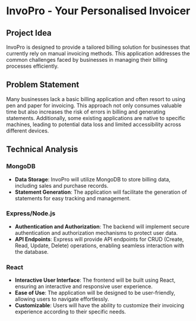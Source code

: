 # InvoPro - Your Personalised Invoicer

## Project Idea

InvoPro is designed to provide a tailored billing solution for businesses that currently rely on manual invoicing methods. This application addresses the common challenges faced by businesses in managing their billing processes efficiently.

## Problem Statement

Many businesses lack a basic billing application and often resort to using pen and paper for invoicing. This approach not only consumes valuable time but also increases the risk of errors in billing and generating statements. Additionally, some existing applications are native to specific machines, leading to potential data loss and limited accessibility across different devices.

## Technical Analysis

### MongoDB

- **Data Storage**: InvoPro will utilize MongoDB to store billing data, including sales and purchase records.
- **Statement Generation**: The application will facilitate the generation of statements for easy tracking and management.

### Express/Node.js

- **Authentication and Authorization**: The backend will implement secure authentication and authorization mechanisms to protect user data.
- **API Endpoints**: Express will provide API endpoints for CRUD (Create, Read, Update, Delete) operations, enabling seamless interaction with the database.

### React

- **Interactive User Interface**: The frontend will be built using React, ensuring an interactive and responsive user experience.
- **Ease of Use**: The application will be designed to be user-friendly, allowing users to navigate effortlessly.
- **Customizable**: Users will have the ability to customize their invoicing experience according to their specific needs.
